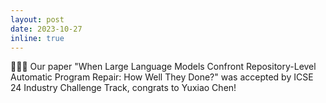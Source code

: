 ```yaml
---
layout: post
date: 2023-10-27 
inline: true
---
```


🎉🎉🎉 Our paper "When Large Language Models Confront Repository-Level Automatic Program Repair: How Well They Done?" was accepted by ICSE 24 Industry Challenge Track, congrats to Yuxiao Chen!